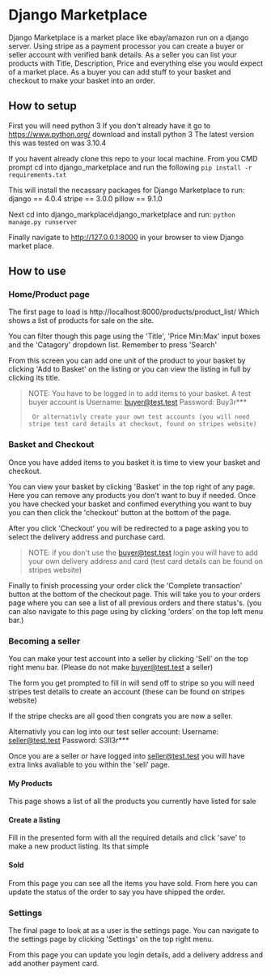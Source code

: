 # Django Marketplace
Django Marketplace is a market place like ebay/amazon run on a django server.
Using stripe as a payment processor you can create a buyer or seller account with verified bank details.
As a seller you can list your products with Title, Description, Price and everything else you would expect of a market place. 
As a buyer you can add stuff to your basket and checkout to make your basket into an order. 



## How to setup 

First you will need python 3
If you don't already have it go to https://www.python.org/ download and install python 3
The latest version this was tested on was 3.10.4

If you havent already clone this repo to your local machine.
From you CMD prompt cd into django_marketplace and run the following 
`pip install -r requirements.txt`

This will install the necassary packages for Django Marketplace to run:
django == 4.0.4
stripe == 3.0.0
pillow == 9.1.0

Next cd into django_markplace\django_marketplace and run:
`python manage.py runserver` 

Finally navigate to http://127.0.0.1:8000 in your browser to view Django market place.


## How to use

### Home/Product page
The first page to load is http://localhost:8000/products/product_list/ Which shows a list of products for sale on the site.

You can filter though this page using the 'Title', 'Price Min:Max' input boxes and the 'Catagory' dropdown list.
Remember to press 'Search'

From this screen you can add one unit of the product to your basket by clicking 'Add to Basket' on the listing or you can view the listing in full by clicking its title.
>NOTE: You have to be logged in to add items to your basket. 
>      A test buyer account is 
>      Username: buyer@test.test
>      Password: Buy3r***
>
>      Or alternativly create your own test accounts (you will need stripe test card details at checkout, found on stripes website)


### Basket and Checkout
Once you have added items to you basket it is time to view your basket and checkout.

You can view your basket by clicking 'Basket' in the top right of any page.
Here you can remove any products you don't want to buy if needed.
Once you have checked your basket and confimed everything you want to buy you can then click the 'checkout' button at the bottom of the page.

After you click 'Checkout' you will be redirected to a page asking you to select the delivery address and purchase card.
>NOTE: if you don't use the buyer@test.test login you will have to add your own delivery address and card (test card details can be found on stripes website) 

Finally to finish processing your order click the 'Complete transaction' button at the bottom of the checkout page.
This will take you to your orders page where you can see a list of all previous orders and there status's. (you can also navigate to this page using by clicking 'orders' on the top left menu bar.)

### Becoming a seller
You can make your test account into a seller by clicking 'Sell' on the top right menu bar. (Please do not make buyer@test.test a seller)

The form you get prompted to fill in will send off to stripe so you will need stripes test details to create an account (these can be found on stripes website)

If the stripe checks are all good then congrats you are now a seller.

Alternativly you can log into our test seller account:
Username: seller@test.test
Password: S3ll3r***

Once you are a seller or have logged into seller@test.test you will have extra links avaliable to you within the 'sell' page. 

#### My Products 
This page shows a list of all the products you currently have listed for sale

#### Create a listing
Fill in the presented form with all the required details and click 'save' to make a new product listing. Its that simple 

#### Sold
From this page you can see all the items you have sold. From here you can update the status of the order to say you have shipped the order.

### Settings
The final page to look at as a user is the settings page.
You can navigate to the settings page by clicking 'Settings' on the top right menu.

From this page you can update you login details, add a delivery address and add another payment card.


